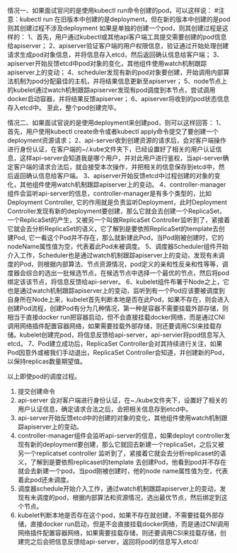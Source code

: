 情况一、如果面试官问的是使用kubectl run命令创建的pod，可以这样说：
#注意：kubectl run 在旧版本中创建的是deployment，但在新的版本中创建的是pod则其创建过程不涉及deployment
如果是单独的创建一个pod，则其创建过程是这样的：
1、首先，用户通过kubectl或其他api客户端工具提交需要创建的pod信息给apiserver；
2、apiserver验证客户端的用户权限信息，验证通过开始处理创建请求生成pod对象信息，并将信息存入etcd，然后返回确认信息给客户端；
3、apiserver开始反馈etcd中pod对象的变化，其他组件使用watch机制跟踪apiserver上的变动；
4、scheduler发现有新的pod对象要创建，开始调用内部算法机制为pod分配最佳的主机，并将结果信息更新至apiserver；
5、node节点上的kubelet通过watch机制跟踪apiserver发现有pod调度到本节点，尝试调用docker启动容器，并将结果反馈apiserver；
6、apiserver将收到的pod状态信息存入etcd中。
至此，整个pod创建完毕。

情况二、如果面试官说的是使用deployment来创建pod，则可以这样回答：
1、首先，用户使用kubectl create命令或者kubectl apply命令提交了要创建一个deployment资源请求；
2、api-server收到创建资源的请求后，会对客户端操作进行身份认证，在客户端的~/.kube文件夹下，已经设置好了相关的用户认证信息，这样api-server会知道我是哪个用户，并对此用户进行鉴权，当api-server确定客户端的请求合法后，就会接受本次操作，并把相关的信息保存到etcd中，然后返回确认信息给客户端。
3、apiserver开始反馈etcd中过程创建的对象的变化，其他组件使用watch机制跟踪apiserver上的变动。
4、controller-manager组件会监听api-server的信息，controller-manager是有多个类型的，比如Deployment Controller, 它的作用就是负责监听Deployment，此时Deployment Controller发现有新的deployment要创建，那么它就会去创建一个ReplicaSet，一个ReplicaSet的产生，又被另一个叫做ReplicaSet Controller监听到了，紧接着它就会去分析ReplicaSet的语义，它了解到是要依照ReplicaSet的template去创建Pod, 它一看这个Pod并不存在，那么就新建此Pod，当Pod刚被创建时，它的nodeName属性值为空，代表着此Pod未被调度。
5、调度器Scheduler组件开始介入工作，Scheduler也是通过watch机制跟踪apiserver上的变动，发现有未调度的Pod，则根据内部算法、节点资源情况，pod定义的亲和性反亲和性等等，调度器会综合的选出一批候选节点，在候选节点中选择一个最优的节点，然后将pod绑定该该节点，将信息反馈给api-server。
6、kubelet组件布署于Node之上，它也是通过watch机制跟踪apiserver上的变动，监听到有一个Pod应该要被调度到自身所在Node上来，kubelet首先判断本地是否在此Pod，如果不存在，则会进入创建Pod流程，创建Pod有分为几种情况，第一种是容器不需要挂载外部存储，则相当于直接docker run把容器启动，但不会直接挂载docker网络，而是通过CNI调用网络插件配置容器网络，如果需要挂载外部存储，则还要调用CSI来挂载存储。kubelet创建完pod，将信息反馈给api-server，api-servier将pod信息写入etcd。
7、Pod建立成功后，ReplicaSet Controller会对其持续进行关注，如果Pod因意外或被我们手动退出，ReplicaSet Controller会知道，并创建新的Pod，以保持replicas数量期望值。

以上即使pod的调度过程。





1. 提交创建命令
2. api-server 会对客户端进行身份认证，在~./kube文件夹下，设置好了相关的用户认证信息，确定请求合法之后，会把相关信息存到etcd中。
3. api-server开始反馈etcd中的创建的对象的变化，其他组件使用watch机制跟踪apiserver上的变动。
4. controller-manager组件会监听api-server的信息，如果deployt controller发现有新的deployment要创建，那么它就回去新建一个replicaSet，之后又被另一个replicatset controller 监听到了，紧接着它就会去分析replicaset的语义，了解到是要依照replicaset的template 去创建Pod，他看到pod并不存在就会去新建一个pod，当pod刚被创建时，他的node name属性值为空，代表着此pod还未调度。
5. 调度器schedule开始介入工作，通过watch机制跟踪apiserver上的变动，发现有未调度的pod，根据内部算法和资源情况，选出最优节点，然后绑定到这个节点。
6. kubelet判断本地是否存在这个pod，如果不存在就创建，不需要挂载外部存储，直接docker run启动，但是不会直接挂载docker网络，而是通过CNI调用网络插件配置容器网络，如果需要挂载存储，则还要调用CSI来挂载存储，创建完之后会把信息反馈给api-server，返回将pod的信息写入etcd/